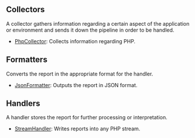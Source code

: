 ## Collectors

A collector gathers information regarding a certain aspect of the application or environment and sends it down the pipeline in order to be handled.

- [PhpCollector](src/Swatch/Collector/PhpCollector.php): Collects information regarding PHP.

## Formatters

Converts the report in the appropriate format for the handler.

- [JsonFormatter](src/Swatch/Formatter/JsonFormatter.php): Outputs the report in JSON format.

## Handlers

A handler stores the report for further processing or interpretation.

- [StreamHandler](src/Swatch/Handler/StreamHandler.php): Writes reports into any PHP stream.
